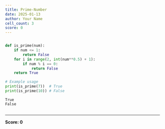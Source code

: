 ```yaml
---
title: Prime-Number
date: 2025-01-13
author: Your Name
cell_count: 3
score: 0
---
```


```python

```


```python
def is_prime(num):
    if num <= 1:
        return False
    for i in range(2, int(num**0.5) + 1):
        if num % i == 0:
            return False
    return True

# Example usage
print(is_prime(7))  # True
print(is_prime(10)) # False
```

    True
    False



```python

```


---
**Score: 0**